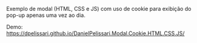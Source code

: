 Exemplo de modal (HTML, CSS e JS) com uso de cookie para exibição do pop-up apenas uma vez ao dia.

Demo: https://dpelissari.github.io/DanielPelissari.Modal.Cookie.HTML.CSS.JS/

